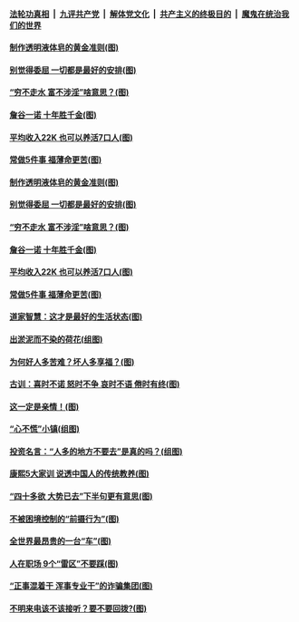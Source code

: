 

####  [法轮功真相](../../../../basic/blob/master/README.md?t=06302331) &nbsp;|&nbsp; [九评共产党](../../../../9ping.md/blob/master/README.md?t=06302331) &nbsp;|&nbsp; [解体党文化](../../../../jtdwh.md/blob/master/README.md?t=06302331)  &nbsp;|&nbsp; [共产主义的终极目的](../../../../gczydzjmd.md/blob/master/README.md?t=06302331) &nbsp;|&nbsp; [魔鬼在统治我们的世界](../../../../mgztzwmdsj.md/blob/master/README.md?t=06302331) 

#### [制作透明液体皂的黄金准则(图)](../pages/p8/938207.md?t=06302331) 

#### [别觉得委屈 一切都是最好的安排(图)](../pages/p8/921940.md?t=06302331) 

#### [“穷不走水 富不涉淫”啥意思？(图)](../pages/p8/938176.md?t=06302331) 

#### [詹谷一诺 十年胜千金(图)](../pages/p8/937705.md?t=06302331) 

#### [平均收入22K 也可以养活7口人(图)](../pages/p8/938104.md?t=06302331) 

#### [常做5件事 福薄命更苦(图)](../pages/p8/937990.md?t=06302331) 

#### [制作透明液体皂的黄金准则(图)](../pages/p8/938207.md?t=06302331) 

#### [别觉得委屈 一切都是最好的安排(图)](../pages/p8/921940.md?t=06302331) 

#### [“穷不走水 富不涉淫”啥意思？(图)](../pages/p8/938176.md?t=06302331) 

#### [詹谷一诺 十年胜千金(图)](../pages/p8/937705.md?t=06302331) 

#### [平均收入22K 也可以养活7口人(图)](../pages/p8/938104.md?t=06302331) 

#### [常做5件事 福薄命更苦(图)](../pages/p8/937990.md?t=06302331) 

#### [道家智慧：这才是最好的生活状态(图)](../pages/p8/900827.md?t=06302331) 

#### [出淤泥而不染的荷花(组图)](../pages/p8/937863.md?t=06302331) 

#### [为何好人多苦难？坏人多享福？(图)](../pages/p8/937938.md?t=06302331) 

#### [古训：喜时不诺 怒时不争 哀时不语 倦时有终(图)](../pages/p8/937482.md?t=06302331) 

#### [这一定是亲情！(图)](../pages/p8/937905.md?t=06302331) 

#### [“心不慌”小镇(组图)](../pages/p8/937484.md?t=06302331) 

#### [投资名言：“人多的地方不要去”是真的吗？(组图)](../pages/p8/937855.md?t=06302331) 

#### [康熙5大家训 说透中国人的传统教养(图)](../pages/p8/937696.md?t=06302331) 

#### [“四十多欲 大势已去”下半句更有意思(图)](../pages/p8/937811.md?t=06302331) 

#### [不被困境控制的“前摄行为”(图)](../pages/p8/937145.md?t=06302331) 

#### [全世界最昂贵的一台“车”(图)](../pages/p8/937477.md?t=06302331) 

#### [人在职场 9个“雷区”不要踩(图)](../pages/p8/937766.md?t=06302331) 

#### [“正事混着干 浑事专业干”的诈骗集团(图)](../pages/p8/937732.md?t=06302331) 

#### [不明来电该不该接听？要不要回拨?(图)](../pages/p8/936929.md?t=06302331) 

